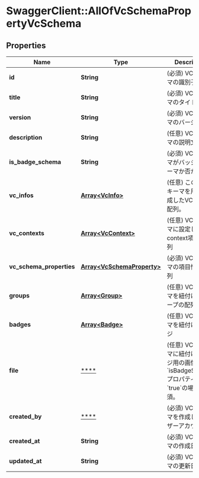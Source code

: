 # SwaggerClient::AllOfVcSchemaPropertyVcSchema

## Properties
Name | Type | Description | Notes
------------ | ------------- | ------------- | -------------
**id** | **String** | (必須) VCスキーマの識別子 | 
**title** | **String** | (必須) VCスキーマのタイトル | 
**version** | **String** | (必須) VCスキーマのバージョン | 
**description** | **String** | (任意) VCスキーマの説明文 | 
**is_badge_schema** | **String** | (必須) VCスキーマがバッジのスキーマか否か | [optional] [default to &#x27;false&#x27;]
**vc_infos** | [**Array&lt;VcInfo&gt;**](VcInfo.md) | (任意) このVCスキーマを用いて生成したVC情報の配列。 | [optional] 
**vc_contexts** | [**Array&lt;VcContext&gt;**](VcContext.md) | (任意) VCスキーマに設定したcontext項目の配列 | [optional] 
**vc_schema_properties** | [**Array&lt;VcSchemaProperty&gt;**](VcSchemaProperty.md) | (必須) VCスキーマの項目情報の配列 | [optional] 
**groups** | [**Array&lt;Group&gt;**](Group.md) | (任意) VCスキーマを紐付けたグループの配列 | [optional] 
**badges** | [**Array&lt;Badge&gt;**](Badge.md) | (任意) VCスキーマを紐付けたバッジ | [optional] 
**file** | [****](.md) | (任意) VCスキーマに紐付けるバッジ用の画像。&#x60;isBadgeSchema&#x60;プロパティが&#x60;true&#x60;の場合必須。 | [optional] 
**created_by** | [****](.md) | (必須) VCスキーマを作成したユーザーアカウント。 | 
**created_at** | **String** | (必須) VCスキーマの作成日時 | 
**updated_at** | **String** | (必須) VCスキーマの更新日時 | 

